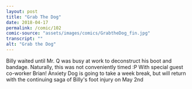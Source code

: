 ```yaml
---
layout: post
title: "Grab The Dog"
date: 2018-04-17
permalink: /comic/102
comic-source: "assets/images/comics/GrabtheDog_fin.jpg"
transcript: ""
alt: "Grab the Dog"
---
```


Billy waited until Mr. Q was busy at work to deconstruct his boot and bandage. Naturally, this was not conveniently timed :P  With special guest co-worker Brian!   Anxiety Dog is going to take a week break, but will return with the continuing saga of Billy's foot injury on May 2nd
